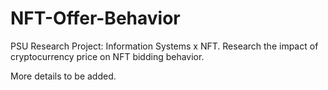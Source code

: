 # NFT-Offer-Behavior
PSU Research Project: Information Systems x NFT. Research the impact of cryptocurrency price on NFT bidding behavior.

More details to be added.
